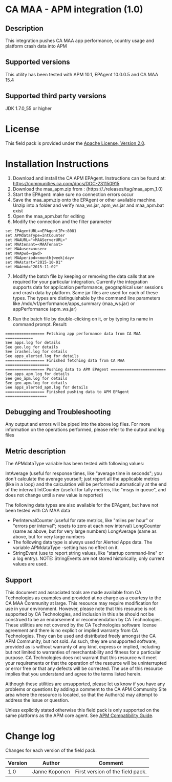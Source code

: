 # CA MAA - APM integration (1.0)

## Description
This integration pushes CA MAA app performance, country usage and platform crash data into APM


## Supported versions
This utility has been tested with APM 10.1, EPAgent 10.0.0.5 and CA MAA 15.4

## Supported third party versions
JDK 1.7.0_55 or higher

# License

This field pack is provided under the [Apache License, Version 2.0](https://github.com/CA-APM/MAA--APM-Integration/blob/master/LICENSE).

# Installation Instructions

1. Download and install the CA APM EPAgent. Instructions can be found at: https://communities.ca.com/docs/DOC-231150915
2. Download the maa_apm.zip from : (https://./releases/tag/maa_apm_1.0)
3. Start the EPAgent: make sure no connection errors occur
4. Save the maa_apm.zip onto the EPAgent or other available machine. Unzip into a folder and verify maa_ws.jar, apm_ws.jar and maa_apm.bat exist
5. Open the maa_apm.bat for editing
6. Modify the connection and the filter parameter

```
set EPAgentURL=<EPAgentIP>:8081
set APMdataType=IntCounter
set MAAURL="<MAAServerURL>"
set MAAtenant=<MAATenant>
set MAAuser=<user>
set MAApwd=<pwd>
set MAAperiod=<month|week|day>
set MAAstart="2015-10-01"
set MAAend="2015-11-02"
```

7. Modify the batch file by keeping or removing the data calls that are required for your particular integration.
Currently the integration supports data for application performance, geographical user sessions and crash data by platform.
Same jar files are used for each of these types. The types are distinguishable by the command line parameters like
/mdo/v1/performance/apps_summary (maa_ws.jar) or appPerformance (apm_ws.jar)

8. Run the batch file by double-clicking on it, or by typing its name in command prompt. Result:

```
================= Fetching app performance data from CA MAA ============
See apps.log for details
See geo.log for details
See crashes.log for details
See apps_alerted.log for details
================= Finished fetching data from CA MAA ===================
================= Pushing data to APM EPAgent ========================
See apps_apm.log for details
See geo_apm.log for details
See geo_apm.log for details
See apps_alerted_apm.log for details
================= Finished pushing data to APM EPAgent ==================
```

## Debugging and Troubleshooting
Any output and errors will be piped into the above log files. For more information on the operations performed, please refer to the output and
log files

## Metric description
The APMdataType variable has been tested with following values:

IntAverage (useful for response times, like "average time in seconds"; you don't calculate the average yourself;
just report all the applicable metrics (like in a loop) and the calculation will be performed automatically at the end of the interval)
IntCounter (useful for tally metrics, like "msgs in queue", and does not change until a new value is reported)

The following data types are also available for the EPAgent, but have not been tested with CA MAA data

* PerIntervalCounter (useful for rate metrics, like "miles per hour" or "errors per interval"; resets to zero at each new interval)
LongCounter  (same as above, but for very large numbers)
LongAverage (same as above, but for very large numbers
* The following data type is always used for Alerted Apps data. The variable APMdataType  -setting has no effect on it.
* StringEvent (use to report string values, like "startup command-line" or a log entry).  NOTE: StringEvents are not stored historically;
only current values are used.

## Support
This document and associated tools are made available from CA Technologies as examples and provided at no charge as a courtesy to the CA MAA Community
at large. This resource may require modification for use in your environment. However, please note that this resource is not supported by CA Technologies,
and inclusion in this site should not be construed to be an endorsement or recommendation by CA Technologies. These utilities are not covered by the
CA Technologies software license agreement and there is no explicit or implied warranty from CA Technologies. They can be used and distributed freely
amongst the CA APM Community, but not sold. As such, they are unsupported software, provided as is without warranty of any kind, express or implied,
including but not limited to warranties of merchantability and fitness for a particular purpose. CA Technologies does not warrant that this resource
will meet your requirements or that the operation of the resource will be uninterrupted or error free or that any defects will be corrected. The use
of this resource implies that you understand and agree to the terms listed herein.

Although these utilities are unsupported, please let us know if you have any problems or questions by adding a comment to the CA APM Community Site area where the resource is located, so that the Author(s) may attempt to address the issue or question.

Unless explicitly stated otherwise this field pack is only supported on the same platforms as the APM core agent. See [APM Compatibility Guide](http://www.ca.com/us/support/ca-support-online/product-content/status/compatibility-matrix/application-performance-management-compatibility-guide.aspx).


# Change log
Changes for each version of the field pack.

Version | Author | Comment
--------|--------|--------
1.0 | Janne Koponen | First version of the field pack.
